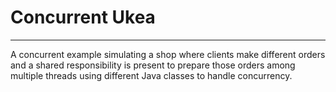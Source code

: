 # Concurrent Ukea
---
A concurrent example simulating a shop where clients make different orders and a shared responsibility is present to prepare those orders among multiple threads using different Java classes to handle concurrency.
